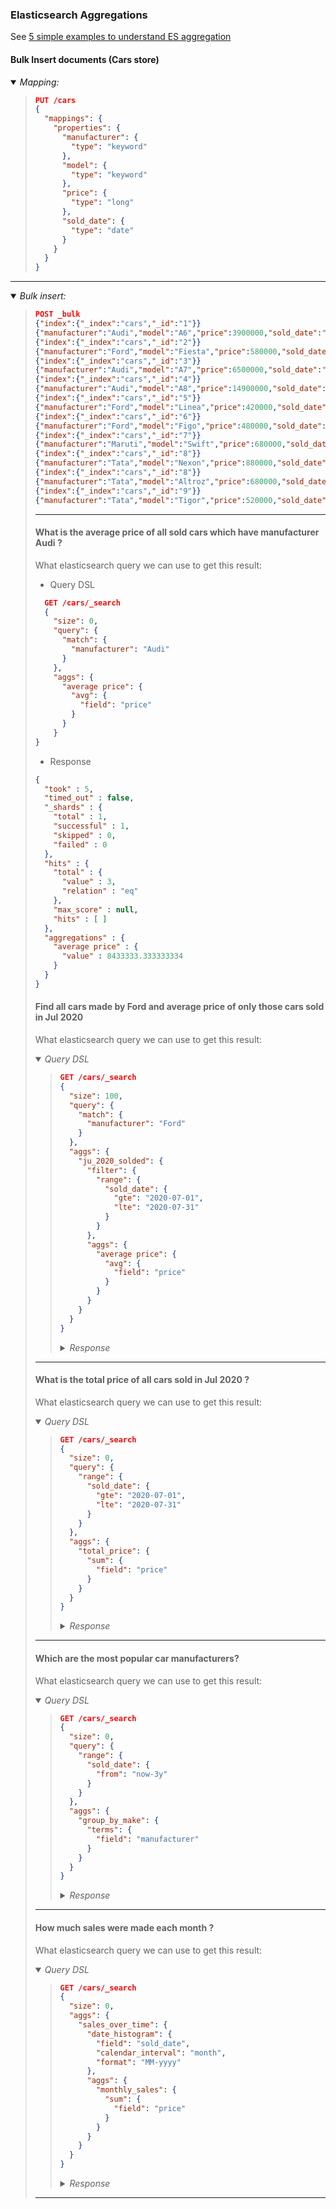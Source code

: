 ### Elasticsearch Aggregations

See [5 simple examples to understand ES aggregation](https://blog.joshsoftware.com/2020/11/18/5-simple-examples-to-understand-elasticsearch-aggregation/)

#### Bulk Insert documents (Cars store) 

<details open><summary><i>Mapping:</i></summary><blockquote>

```json
PUT /cars
{
  "mappings": {
    "properties": {
      "manufacturer": {
        "type": "keyword"
      },
      "model": {
        "type": "keyword"
      },
      "price": {
        "type": "long"
      },
      "sold_date": {
        "type": "date"
      }
    }
  }
}
```

</blockquote></details>

---

<details open><summary><i>Bulk insert:</i></summary><blockquote>

```json
POST _bulk
{"index":{"_index":"cars","_id":"1"}}
{"manufacturer":"Audi","model":"A6","price":3900000,"sold_date":"2020-03-10"}
{"index":{"_index":"cars","_id":"2"}}
{"manufacturer":"Ford","model":"Fiesta","price":580000,"sold_date":"2020-07-18"}
{"index":{"_index":"cars","_id":"3"}}
{"manufacturer":"Audi","model":"A7","price":6500000,"sold_date":"2020-05-28"}
{"index":{"_index":"cars","_id":"4"}}
{"manufacturer":"Audi","model":"A8","price":14900000,"sold_date":"2020-06-10"}
{"index":{"_index":"cars","_id":"5"}}
{"manufacturer":"Ford","model":"Linea","price":420000,"sold_date":"2020-05-26"}
{"index":{"_index":"cars","_id":"6"}}
{"manufacturer":"Ford","model":"Figo","price":480000,"sold_date":"2020-07-13"}
{"index":{"_index":"cars","_id":"7"}}
{"manufacturer":"Maruti","model":"Swift","price":680000,"sold_date":"2020-05-25"}
{"index":{"_index":"cars","_id":"8"}}
{"manufacturer":"Tata","model":"Nexon","price":880000,"sold_date":"2020-05-25"}
{"index":{"_index":"cars","_id":"8"}}
{"manufacturer":"Tata","model":"Altroz","price":680000,"sold_date":"2020-03-25"}
{"index":{"_index":"cars","_id":"9"}}
{"manufacturer":"Tata","model":"Tigor","price":520000,"sold_date":"2020-07-25"}
```

---

#### What is the average price of all sold cars which have manufacturer Audi ?

What elasticsearch query we can use to get this result:

- Query DSL

```json
  GET /cars/_search
  {
    "size": 0,
    "query": {
      "match": {
        "manufacturer": "Audi"
      }
    },
    "aggs": {
      "average price": {
        "avg": {
          "field": "price"
        }
      }
    }
}
```

- Response

```json
{
  "took" : 5,
  "timed_out" : false,
  "_shards" : {
    "total" : 1,
    "successful" : 1,
    "skipped" : 0,
    "failed" : 0
  },
  "hits" : {
    "total" : {
      "value" : 3,
      "relation" : "eq"
    },
    "max_score" : null,
    "hits" : [ ]
  },
  "aggregations" : {
    "average price" : {
      "value" : 8433333.333333334
    }
  }
}
```

#### Find all cars made by Ford and average price of only those cars sold in Jul 2020

What elasticsearch query we can use to get this result:

<details open><summary><i>Query DSL</i></summary><blockquote>

```json
GET /cars/_search
{
  "size": 100,
  "query": {
    "match": {
      "manufacturer": "Ford"
    }
  },
  "aggs": {
    "ju_2020_solded": {
      "filter": {
        "range": {
          "sold_date": {
            "gte": "2020-07-01",
            "lte": "2020-07-31"
          }
        }
      },
      "aggs": {
        "average price": {
          "avg": {
            "field": "price"
          }
        }
      }
    }
  }
}
```

  <details><summary><i>Response</i></summary>

  ```json
  {
    "took" : 5,
    "timed_out" : false,
    "_shards" : {
      "total" : 1,
      "successful" : 1,
      "skipped" : 0,
      "failed" : 0
    },
    "hits" : {
      "total" : {
        "value" : 3,
        "relation" : "eq"
      },
      "max_score" : 1.1451323,
      "hits" : [
        {
          "_index" : "cars",
          "_type" : "_doc",
          "_id" : "2",
          "_score" : 1.1451323,
          "_source" : {
            "manufacturer" : "Ford",
            "model" : "Fiesta",
            "price" : 580000,
            "sold_date" : "2020-07-18"
          }
        },
        {
          "_index" : "cars",
          "_type" : "_doc",
          "_id" : "5",
          "_score" : 1.1451323,
          "_source" : {
            "manufacturer" : "Ford",
            "model" : "Linea",
            "price" : 420000,
            "sold_date" : "2020-05-26"
          }
        },
        {
          "_index" : "cars",
          "_type" : "_doc",
          "_id" : "6",
          "_score" : 1.1451323,
          "_source" : {
            "manufacturer" : "Ford",
            "model" : "Figo",
            "price" : 480000,
            "sold_date" : "2020-07-13"
          }
        }
      ]
    },
    "aggregations" : {
      "ju_2020_solded" : {
        "doc_count" : 2,
        "average price" : {
          "value" : 530000.0
        }
      }
    }
  }
  ```

  </details>

</blockquote></details>

---

#### What is the total price of all cars sold in Jul 2020 ?

What elasticsearch query we can use to get this result:

<details open><summary><i>Query DSL</i></summary><blockquote>

```json
GET /cars/_search
{
  "size": 0, 
  "query": {
    "range": {
      "sold_date": {
        "gte": "2020-07-01",
        "lte": "2020-07-31"
      }
    }
  },
  "aggs": {
    "total_price": {
      "sum": {
        "field": "price"
      }
    }
  }
}
```

  <details><summary><i>Response</i></summary>

  ```json
  {
    "took" : 2,
    "timed_out" : false,
    "_shards" : {
      "total" : 1,
      "successful" : 1,
      "skipped" : 0,
      "failed" : 0
    },
    "hits" : {
      "total" : {
        "value" : 3,
        "relation" : "eq"
      },
      "max_score" : null,
      "hits" : [ ]
    },
    "aggregations" : {
      "total_price" : {
        "value" : 1580000.0
      }
    }
  }
  ```

  </details>

</blockquote></details>

---

#### Which are the most popular car manufacturers?

What elasticsearch query we can use to get this result:

<details open><summary><i>Query DSL</i></summary><blockquote>

```json
GET /cars/_search
{
  "size": 0,
  "query": {
    "range": {
      "sold_date": {
        "from": "now-3y"
      }
    }
  },
  "aggs": {
    "group_by_make": {
      "terms": {
        "field": "manufacturer"
      }
    }
  }
}
```

  <details><summary><i>Response</i></summary>

  ```json
  {
    "took" : 2,
    "timed_out" : false,
    "_shards" : {
      "total" : 1,
      "successful" : 1,
      "skipped" : 0,
      "failed" : 0
    },
    "hits" : {
      "total" : {
        "value" : 7,
        "relation" : "eq"
      },
      "max_score" : null,
      "hits" : [ ]
    },
    "aggregations" : {
      "group_by_make" : {
        "doc_count_error_upper_bound" : 0,
        "sum_other_doc_count" : 0,
        "buckets" : [
          {
            "key" : "Ford",
            "doc_count" : 3
          },
          {
            "key" : "Audi",
            "doc_count" : 2
          },
          {
            "key" : "Maruti",
            "doc_count" : 1
          },
          {
            "key" : "Tata",
            "doc_count" : 1
          }
        ]
      }
    }
  }
  ```

  </details>

</blockquote></details>

---

####  How much sales were made each month ?

What elasticsearch query we can use to get this result:

<details open><summary><i>Query DSL</i></summary><blockquote>

```json
GET /cars/_search
{
  "size": 0,
  "aggs": {
    "sales_over_time": {
      "date_histogram": {
        "field": "sold_date",
        "calendar_interval": "month",
        "format": "MM-yyyy"
      },
      "aggs": {
        "monthly_sales": {
          "sum": {
            "field": "price"
          }
        }
      }
    }
  }
}
```

  <details><summary><i>Response</i></summary>

  ```json
  {
    "took" : 3,
    "timed_out" : false,
    "_shards" : {
      "total" : 1,
      "successful" : 1,
      "skipped" : 0,
      "failed" : 0
    },
    "hits" : {
      "total" : {
        "value" : 9,
        "relation" : "eq"
      },
      "max_score" : null,
      "hits" : [ ]
    },
    "aggregations" : {
      "sales_over_time" : {
        "buckets" : [
          {
            "key_as_string" : "03-2020",
            "key" : 1583020800000,
            "doc_count" : 2,
            "monthly_sales" : {
              "value" : 4580000.0
            }
          },
          {
            "key_as_string" : "04-2020",
            "key" : 1585699200000,
            "doc_count" : 0,
            "monthly_sales" : {
              "value" : 0.0
            }
          },
          {
            "key_as_string" : "05-2020",
            "key" : 1588291200000,
            "doc_count" : 3,
            "monthly_sales" : {
              "value" : 7600000.0
            }
          },
          {
            "key_as_string" : "06-2020",
            "key" : 1590969600000,
            "doc_count" : 1,
            "monthly_sales" : {
              "value" : 1.49E7
            }
          },
          {
            "key_as_string" : "07-2020",
            "key" : 1593561600000,
            "doc_count" : 3,
            "monthly_sales" : {
              "value" : 1580000.0
            }
          }
        ]
      }
    }
  }
  ```

  </details>

</blockquote></details>

---
